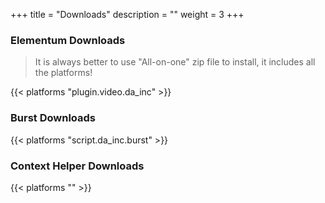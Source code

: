 +++
title = "Downloads"
description = ""
weight = 3
+++

<!--more-->

### Elementum Downloads

> It is always better to use "All-on-one" zip file to install, it includes all the platforms!

{{< platforms "plugin.video.da_inc" >}}

### Burst Downloads

{{< platforms "script.da_inc.burst" >}}

### Context Helper Downloads

{{< platforms "" >}}
